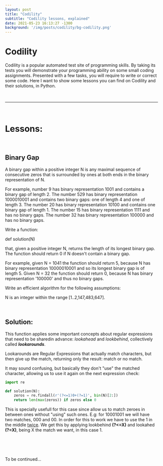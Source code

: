 ```yaml
---
layout: post
title: "Codility"
subtitle: "Codility lessons, explained"
date: 2021-05-23 16:13:27 -1300
background: '/img/posts/codility/bg-codility.png'
---
```


# Codility #

Codility is a popular automated test site of programming skills. By taking its tests you will demonstrate your programming ability on some small coding assignments. Presented with a few tasks, you will require to write or correct some code.
Here I want to show some lessons you can find on Codility and their solutions, in Python.


<br>
<hr>
<br>

# Lessons: #
<br>

<h2>Binary Gap</h2>

A binary gap within a positive integer N is any maximal sequence of consecutive zeros that is surrounded by ones at both ends in the binary representation of N.

For example, number 9 has binary representation 1001 and contains a binary gap of length 2. The number 529 has binary representation 1000010001 and contains two binary gaps: one of length 4 and one of length 3. The number 20 has binary representation 10100 and contains one binary gap of length 1. The number 15 has binary representation 1111 and has no binary gaps. The number 32 has binary representation 100000 and has no binary gaps.

Write a function:


<p class="code"> def solution(N) </p>


that, given a positive integer N, returns the length of its longest binary gap. The function should return 0 if N doesn't contain a binary gap.

For example, given N = 1041 the function should return 5, because N has binary representation 10000010001 and so its longest binary gap is of length 5. Given N = 32 the function should return 0, because N has binary representation '100000' and thus no binary gaps.

Write an efficient algorithm for the following assumptions:

<p class="cen"> N is an integer within the range [1..2,147,483,647]. </p><br>

<h2>Solution:</h2>

This function applies some important concepts about regular expressions that need to be sharedin advance: *lookahead* and *lookbehind*, collectively called ***lookarounds***.

Lookarounds are Regular Expressions that actually match characters, but then give up the match, returning only the result: match or no match.

It may sound confusing, but basically they don't "use" the matched character, allowing us to use it again on the next expression check:

```python
import re

def solution(N):
    zeros = re.findall(r'(?<=1)0+(?=1)', bin(N)[2:])
    return len(max(zeros)) if zeros else 0
```


This is specially usefull for this case since allow us to match zeroes in between ones without "using" such ones. E.g: for 10001001 we will have two matches, 000 and 00. In order for this to work we have to use the 1 in the middle <u>twice</u>. We get this by applying lookbehind <b>(?<=X)</b> and lookahed <b>(?=X)</b>, being X the match we want, in this case 1.

<br><br><br>

<p class="cen">To be continued...</p>

<br>

<!-- 
<br>
<h2>Problem X:</h2>

<p class="cen"> This is centered </p>

<h2>Soution:</h2>

```python

```

<br>
<h2>Problem X:</h2>

<p class="cen"> This is centered </p>

<h2>Soution:</h2>

```python

```


<br>
<h2>Problem X:</h2>

<p class="cen"> This is centered </p>

<h2>Soution:</h2>

```python

```
 -->
